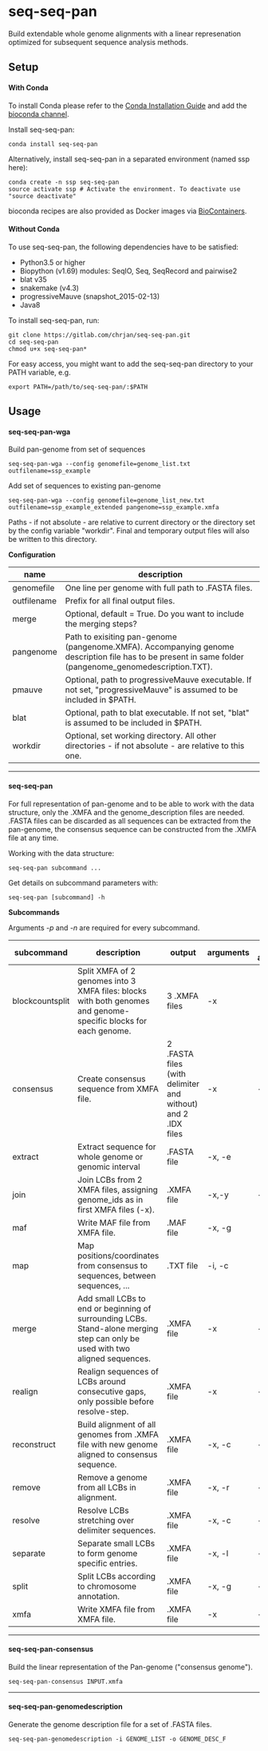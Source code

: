 # seq-seq-pan
Build extendable whole genome alignments with a linear represenation optimized for subsequent sequence analysis methods.

## Setup
#### With Conda
To install Conda please refer to the [Conda Installation Guide](https://conda.io/docs/user-guide/install/index.html) and add the [bioconda channel](http://ddocent.com//bioconda/).

Install seq-seq-pan:
```
conda install seq-seq-pan
```

Alternatively, install seq-seq-pan in a separated environment (named ssp here):
```
conda create -n ssp seq-seq-pan
source activate ssp # Activate the environment. To deactivate use "source deactivate"
```
bioconda recipes are also provided as Docker images via [BioContainers](http://biocontainers.pro/).

#### Without Conda
To use seq-seq-pan, the following dependencies have to be satisfied:

* Python3.5 or higher
* Biopython (v1.69) modules: SeqIO, Seq, SeqRecord and pairwise2
* blat v35
* snakemake (v4.3)
* progressiveMauve (snapshot_2015-02-13)
* Java8

To install seq-seq-pan, run:
```
git clone https://gitlab.com/chrjan/seq-seq-pan.git
cd seq-seq-pan
chmod u+x seq-seq-pan*
```
For easy access, you might want to add the seq-seq-pan directory to your PATH variable, e.g.
```
export PATH=/path/to/seq-seq-pan/:$PATH
```

## Usage

#### seq-seq-pan-wga
Build pan-genome from set of sequences
```
seq-seq-pan-wga --config genomefile=genome_list.txt outfilename=ssp_example
```

Add set of sequences to existing pan-genome
```
seq-seq-pan-wga --config genomefile=genome_list_new.txt outfilename=ssp_example_extended pangenome=ssp_example.xmfa
```

Paths - if not absolute - are relative to current directory or the directory set by the config variable "workdir".
Final and temporary output files will also be written to this directory.

**Configuration**

| name        | description |
|-------------|-------------|
| genomefile  |One line per genome with full path to .FASTA files. |
| outfilename |Prefix for all final output files.|
| merge       |Optional, default = True. Do you want to include the merging steps?|
| pangenome   |Path to exisiting pan-genome (pangenome.XMFA). Accompanying genome description file has to be present in same folder (pangenome_genomedescription.TXT).|
| pmauve      |Optional, path to progressiveMauve executable. If not set, "progressiveMauve" is assumed to be included in $PATH.|
| blat        |Optional, path to blat executable. If not set, "blat" is assumed to be included in $PATH.|
| workdir     |Optional, set working directory. All other directories - if not absolute - are relative to this one.|
---

#### seq-seq-pan
For full representation of pan-genome and to be able to work with the data structure, only the .XMFA and the genome_description files are needed.
.FASTA files can be discarded as all sequences can be extracted from the pan-genome, the consensus sequence can be constructed from the .XMFA file at any time.

Working with the data structure:

```
seq-seq-pan subcommand ...
```
Get details on subcommand parameters with:
```
seq-seq-pan [subcommand] -h
```

**Subcommands**

Arguments *-p* and *-n* are required for every subcommand.

|subcommand|description|output|arguments|optional arguments|
|----------|-----------|------|---------|------------------|
|blockcountsplit| Split XMFA of 2 genomes into 3 XMFA files: blocks with both genomes and genome-specific blocks for each genome.|3 .XMFA files| -x ||
|consensus      |Create consensus sequence from XMFA file.|2 .FASTA files (with delimiter and without) and 2 .IDX files |-x |-o|
|extract        |Extract sequence for whole genome or genomic interval|.FASTA file|-x, -e||
|join           |Join LCBs from 2 XMFA files, assigning genome_ids as in first XMFA files (-x).|.XMFA file|-x,-y|-o|
|maf            |Write MAF file from XMFA file.|.MAF file|-x, -g||
|map            |Map positions/coordinates from consensus to sequences, between sequences, ...|.TXT file|-i, -c||
|merge          |Add small LCBs to end or beginning of surrounding LCBs. Stand-alone merging step can only be used with two aligned sequences. |.XMFA file|-x|-o, -l|
|realign        |Realign sequences of LCBs around consecutive gaps, only possible before resolve-step.|.XMFA file|-x|-o, --blat|
|reconstruct    |Build alignment of all genomes from .XMFA file with new genome aligned to consensus sequence.|.XMFA file|-x, -c|-o|
|remove         |Remove a genome from all LCBs in alignment.|.XMFA file|-x, -r|-o|
|resolve        |Resolve LCBs stretching over delimiter sequences.|.XMFA file|-x, -c|-o|
|separate       |Separate small LCBs to form genome specific entries.|.XMFA file|-x, -l|-o|
|split          |Split LCBs according to chromosome annotation.|.XMFA file|-x, -g|-o|
|xmfa           |Write XMFA file from XMFA file.|.XMFA file|-x|-o|

---
#### seq-seq-pan-consensus
Build the linear representation of the Pan-genome ("consensus genome").
```
seq-seq-pan-consensus INPUT.xmfa
```

---
#### seq-seq-pan-genomedescription
Generate the genome description file for a set of .FASTA files.
```
seq-seq-pan-genomedescription -i GENOME_LIST -o GENOME_DESC_F
```
